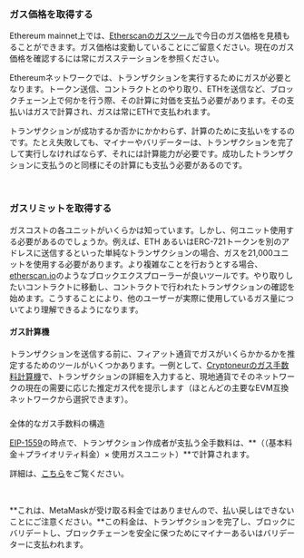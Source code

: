 ### ガス価格を取得する


Ethereum mainnet上では、[Etherscanのガスツール](https://etherscan.io/gastracker)で今日のガス価格を見積もることができます。ガス価格は変動していることにご留意ください。現在のガス価格を確認するには常にガスステーションを参照ください。


Ethereumネットワークでは、トランザクションを実行するためにガスが必要となります。トークン送信、コントラクトとのやり取り、ETHを送信など、ブロックチェーン上で何かを行う際、その計算に対価を支払う必要があります。その支払いはガスで計算され、ガスは常にETHで支払われます。


トランザクションが成功するか否かにかかわらず、計算のために支払いをするのです。たとえ失敗しても、マイナーやバリデーターは、トランザクションを完了して実行しなければならず、それには計算能力が必要です。成功したトランザクションに支払うのと同様にその計算にも支払う必要があるのです。


 


### ガスリミットを取得する


ガスコストの各ユニットがいくらかは知っています。しかし、何ユニット使用する必要があるのでしょうか。例えば、ETH あるいはERC-721トークンを別のアドレスに送信するといった単純なトランザクションの場合、ガスを21,000ユニットを使用する必要があります。より複雑なことを行おうとする場合、[etherscan.io](https://etherscan.io/)のようなブロックエクスプローラーが良いツールです。やり取りしたいコントラクトに移動し、コントラクトで行われたトランザクションの確認を始めます。こうすることにより、他のユーザーが実際に使用しているガス量についてより理解できるようになります。



#### ガス計算機


トランザクションを送信する前に、フィアット通貨でガスがいくらかかるかを推定するためのツールがいくつかあります。一例として、[Cryptoneurのガス手数料計算機](https://www.cryptoneur.xyz/gas-fees-calculator)で、トランザクションの詳細を入力すると、現地通貨でそのネットワークの現在の需要に応じた推定ガス代を提示します（ほとんどの主要なEVM互換ネットワークから選択できます）。



### 
全体的なガス手数料の構造


[EIP-1559](https://github.com/ethereum/EIPs/blob/master/EIPS/eip-1559.md)の時点で、トランザクション作成者が支払う全手数料は、**（（基本料金＋プライオリティ料金）× 使用ガスユニット）**で計算されます。


詳細は、[こちら](https://support.metamask.io/hc/en-us/articles/4404600179227)をご覧ください。


 


**これは、MetaMaskが受け取る料金ではありませんので、払い戻しはできないことにご注意ください。**この料金は、トランザクションを完了し、ブロックにバリデートし、ブロックチェーンを安全に保つためにマイナーあるいはバリデーターに支払われます。

